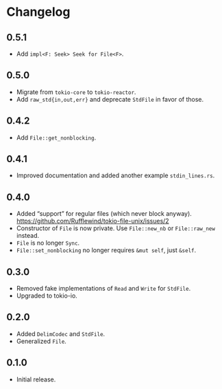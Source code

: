 # Changelog

## 0.5.1

  - Add `impl<F: Seek> Seek for File<F>`.

## 0.5.0

  - Migrate from `tokio-core` to `tokio-reactor`.
  - Add `raw_std{in,out,err}` and deprecate `StdFile` in favor of those.

## 0.4.2

  - Add `File::get_nonblocking`.

## 0.4.1

  - Improved documentation and added another example `stdin_lines.rs`.

## 0.4.0

  - Added “support” for regular files (which never block anyway).
    https://github.com/Rufflewind/tokio-file-unix/issues/2
  - Constructor of `File` is now private.
    Use `File::new_nb` or `File::raw_new` instead.
  - `File` is no longer `Sync`.
  - `File::set_nonblocking` no longer requires `&mut self`, just `&self`.

## 0.3.0

  - Removed fake implementations of `Read` and `Write` for `StdFile`.
  - Upgraded to tokio-io.

## 0.2.0

  - Added `DelimCodec` and `StdFile`.
  - Generalized `File`.

## 0.1.0

  - Initial release.
